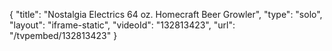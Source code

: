 {
    "title": "Nostalgia Electrics 64 oz. Homecraft Beer Growler",
    "type": "solo",
    "layout": "iframe-static",
    "videoId": "132813423",
    "url": "\/tvpembed\/132813423"
}